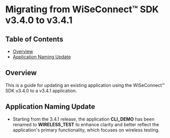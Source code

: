 # Migrating from WiSeConnect™ SDK v3.4.0 to v3.4.1

## Table of Contents

- [Overview](#overview)
- [Application Naming Update](#application-naming-update)

## Overview

This is a guide for updating an existing application using the WiSeConnect™ SDK v3.4.0 to a v3.4.1 application.

## Application Naming Update

- Starting from the 3.4.1 release, the application **CLI_DEMO** has been renamed to **WIRELESS_TEST** to enhance clarity and better reflect the application's primary functionality, which focuses on wireless testing.




